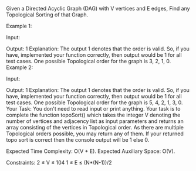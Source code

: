 Given a Directed Acyclic Graph (DAG) with V vertices and E edges, Find any Topological Sorting of that Graph.

Example 1:

Input:

Output:
1
Explanation:
The output 1 denotes that the order is
valid. So, if you have, implemented
your function correctly, then output
would be 1 for all test cases.
One possible Topological order for the
graph is 3, 2, 1, 0.
Example 2:

Input:

Output:
1
Explanation:
The output 1 denotes that the order is
valid. So, if you have, implemented
your function correctly, then output
would be 1 for all test cases.
One possible Topological order for the
graph is 5, 4, 2, 1, 3, 0.
Your Task:
You don't need to read input or print anything. Your task is to complete the function topoSort()  which takes the integer V denoting the number of vertices and adjacency list as input parameters and returns an array consisting of the vertices in Topological order. As there are multiple Topological orders possible, you may return any of them. If your returned topo sort is correct then the console output will be 1 else 0.

Expected Time Complexity: O(V + E).
Expected Auxiliary Space: O(V).

Constraints:
2 ≤ V ≤ 104
1 ≤ E ≤ (N*(N-1))/2
